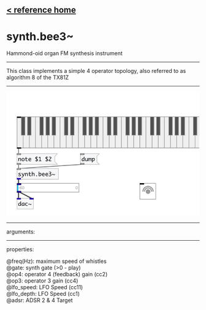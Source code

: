 [< reference home](index.html)
---

# synth.bee3~


Hammond-oid organ FM synthesis instrument

---

This class implements a simple 4 operator topology, also referred to as algorithm
            8 of the TX81Z
<br>


---


![example](examples/synth.bee3~-example.jpg)

---
arguments:


---
properties:

@freq(Hz): maximum speed of whistles<br>
@gate: synth gate
            (&gt;0 - play)<br>
@op4: operator 4 (feedback) gain
            (cc2)<br>
@op3: operator 3 gain
            (cc4)<br>
@lfo_speed: LFO Speed
            (cc11)<br>
@lfo_depth: LFO Speed
            (cc1)<br>
@adsr: ADSR 2 &amp; 4
            Target<br>

